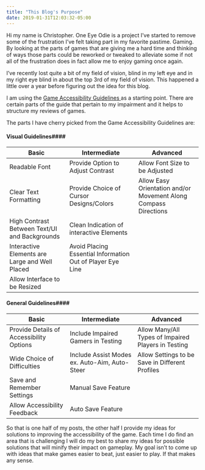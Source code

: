 ```yaml
---
title: "This Blog's Purpose"
date: 2019-01-31T12:03:32-05:00
---
```


Hi my name is Christopher. One Eye Odie is a project I’ve started to remove some of the frustration I’ve felt taking part in my favorite pastime. Gaming. By looking at the parts of games that are giving me a hard time and thinking of ways those parts could be reworked or tweaked to alleviate some if not all of the frustration  does in fact allow me to enjoy gaming once again.

I’ve recently lost quite a bit of my field of vision, blind in my left eye and in my right eye blind in about the top 3rd of my field of vision. This happened a little over a year before figuring out the idea for this blog.

I am using the [ Game Accessibility Guidelines ](http://gameaccessibilityguidelines.com) as a starting point. There are certain parts of the guide that pertain to my impairment and it helps to structure my reviews of games.

The parts I have cherry picked from the Game Accessibility Guidelines are:

#### Visual Guidelines####
Basic|Intermediate|Advanced
-----|------------|--------
Readable Font | Provide Option to Adjust Contrast | Allow Font Size to be Adjusted
Clear Text Formatting | Provide Choice of Cursor Designs/Colors | Allow Easy Orientation and/or Movement Along Compass Directions 
High Contrast Between Text/UI and Backgrounds | Clean Indication of interactive Elements |
Interactive Elements are Large and Well Placed | Avoid Placing Essential Information Out of Player Eye Line |
 | Allow Interface to be Resized |   

#### General Guidelines####
Basic|Intermediate|Advanced
-----|------------|--------
Provide Details of Accessibility Options| Include Impaired Gamers in Testing | Allow Many/All Types of Impaired Players in Testing
Wide Choice of Difficulties | Include Assist Modes ex. Auto-Aim, Auto-Steer | Allow Settings to be Save in Different Profiles
Save and Remember Settings | Manual Save Feature | 
Allow Accessibility Feedback | Auto Save Feature | 

So that is one half of my posts, the other half I provide my ideas for solutions to improving the accessibility of the game. Each time I do find an area that is challenging I will do my best to share my ideas for possible solutions that will minify their impact on gameplay. My goal isn’t to come up with ideas that make games easier to beat, just easier to play. If that makes any sense.